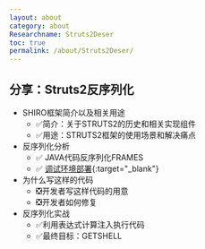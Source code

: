 ```yaml
---
layout: about
category: about
Researchname: Struts2Deser
toc: true
permalink: /about/Struts2Deser/
---
```


## 分享：Struts2反序列化

* SHIRO框架简介以及相关用途
    - ✅简介：关于STRUTS2的历史和相关实现组件
    - ✅用途：STRUTS2框架的使用场景和解决痛点
* 反序列化分析
    - ✅ JAVA代码反序列化FRAMES
    - ✅ [调试环境部署](/about/Dynamic-analysis-of-java-framework-code/){:target="_blank"}
* 为什么写这样的代码
    - ❎开发者写这样代码的用意
    - ❎开发者如何修复
* 反序列化实战
    - ✅利用表达式计算注入执行代码
    - ✅最终目标：GETSHELL
